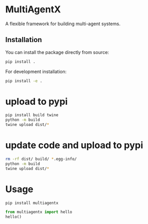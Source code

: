 # MultiAgentX

A flexible framework for building multi-agent systems.

## Installation

You can install the package directly from source:

```bash
pip install .
```

For development installation:

```bash
pip install -e .
```


# upload to pypi

```bash
pip install build twine
python -m build
twine upload dist/*
```

# update code and upload to pypi

```bash
rm -rf dist/ build/ *.egg-info/
python -m build
twine upload dist/*
```

# Usage

```bash
pip install multiagentx
```

```python
from multiagentx import hello
hello()
```



